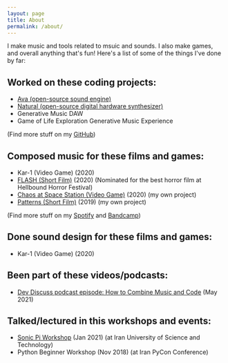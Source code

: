 ```yaml
---
layout: page
title: About
permalink: /about/
---
```


I make music and tools related to msuic and sounds. I also make games, and overall anything that's fun! Here's a list of some of the things I've done by far:

## Worked on these coding projects:
- [Ava (open-source sound engine)](https://github.com/funktional-stdo/ava/)
- [Natural (open-source digital hardware synthesizer)]()
- Generative Music DAW
- Game of Life Exploration Generative Music Experience

(Find more stuff on my [GitHub](https://github.com/amuuu))

## Composed music for these films and games:
- Kar-1 (Video Game) (2020)
- [FLASH (Short Film)](https://open.spotify.com/track/3pngtvPzXgUM9qpCF4fb4o?si=53a608a8d32743ce) (2020) (Nominated for the best horror film at Hellbound Horror Festival)
- [Chaos at Space Station (Video Game)](https://open.spotify.com/track/40Ae7Iz5G6OI7Sptt3rpGT?si=a9t_GrB0QOWJJZ4lLIkr2Q) (2020) (my own project)
- [Patterns (Short Film)](https://open.spotify.com/track/2unpeRtRLdgo9Guw6JfUBi?si=etzMsksASJKHa6U8RIFpMg) (2019) (my own project)

(Find more stuff on my [Spotify](https://spoti.fi/2kNt827) and [Bandcamp](https://amuuu.bandcamp.com))

## Done sound design for these films and games:
- Kar-1 (Video Game) (2020)

## Been part of these videos/podcasts:
- [Dev Discuss podcast episode: How to Combine Music and Code](https://dev.to/devdiscuss/s4-e4-how-to-combine-music-and-code) (May 2021)

## Talked/lectured in this workshops and events:
- [Sonic Pi Workshop](https://github.com/amuuu/sonic-pi-workshop-iust) (Jan 2021) (at Iran University of Science and Technology)
- Python Beginner Workshop (Nov 2018) (at Iran PyCon Conference)
